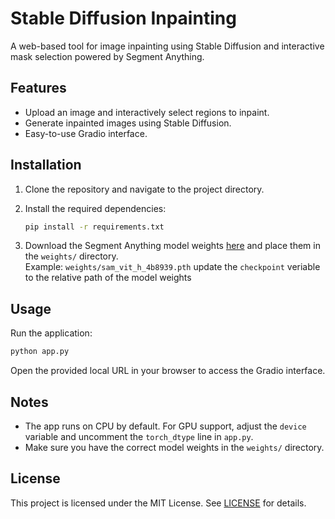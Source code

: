 # Stable Diffusion Inpainting

A web-based tool for image inpainting using Stable Diffusion and interactive mask selection powered by Segment Anything.

## Features

- Upload an image and interactively select regions to inpaint.
- Generate inpainted images using Stable Diffusion.
- Easy-to-use Gradio interface.

## Installation

1. Clone the repository and navigate to the project directory.
2. Install the required dependencies:

   ```sh
   pip install -r requirements.txt
   ```

3. Download the Segment Anything model weights [here](https://dl.fbaipublicfiles.com/segment_anything/sam_vit_h_4b8939.pth) and place them in the `weights/` directory.  
   Example: `weights/sam_vit_h_4b8939.pth`
   update the `checkpoint` veriable to the relative path of the model weights

## Usage

Run the application:

```sh
python app.py
```

Open the provided local URL in your browser to access the Gradio interface.

## Notes

- The app runs on CPU by default. For GPU support, adjust the `device` variable and uncomment the `torch_dtype` line in `app.py`.
- Make sure you have the correct model weights in the `weights/` directory.

## License

This project is licensed under the MIT License. See [LICENSE](LICENSE) for details.